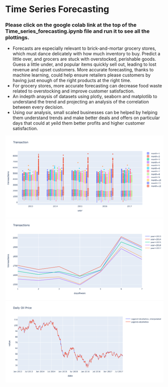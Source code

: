 # Time Series Forecasting
### Please click on the google colab link at the top of the Time_series_forecasting.ipynb file and run it to see all the plottings.
* Forecasts are especially relevant to brick-and-mortar grocery stores, which must dance delicately with how much inventory to buy. Predict a little over, and grocers are stuck with overstocked, perishable goods. Guess a little under, and popular items quickly sell out, leading to lost revenue and upset customers. More accurate forecasting, thanks to machine learning, could help ensure retailers please customers by having just enough of the right products at the right time.
* For grocery stores, more accurate forecasting can decrease food waste related to overstocking and improve customer satisfaction.
* An indepth anaysis of datasets using plotly, seaborn and matplotlib to understand the trend and projecting an analysis of the correlation between every decision.
* Using our analysis, small scaled businesses can be helped by helping them understand trends and make better deals and offers on particular days that could at yeild them better profits and higher customer satisfaction.

![](https://github.com/SwapnilAryan97/Time_series_Forecasting/blob/main/yearly_transactions.png?raw=true)
![](https://github.com/SwapnilAryan97/Time_series_Forecasting/blob/main/daily_transaction.png?raw=true)
![](https://github.com/SwapnilAryan97/Time_series_Forecasting/blob/main/daily_oil_price.png?raw=true)
